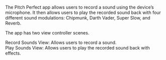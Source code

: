 The Pitch Perfect app allows users to record a sound using the device’s microphone. It then allows users to play the recorded sound back with four different sound modulations: Chipmunk, Darth Vader, Super Slow, and Reverb.

The app has two view controller scenes.

Record Sounds View: Allows users to record a sound.  
Play Sounds View: Allows users to play the recorded sound back with effects.
